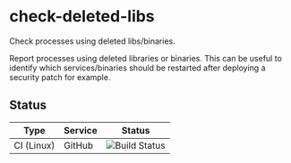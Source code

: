# check-deleted-libs

Check processes using deleted libs/binaries.

Report processes using deleted libraries or binaries. This
can be useful to identify which services/binaries should be
restarted after deploying a security patch for example.

## Status
Type       | Service | Status
---        | ---     | ---
CI (Linux) | GitHub  | ![Build Status](https://github.com/simondeziel/check-deleted-libs/actions/workflows/build.yml/badge.svg)
